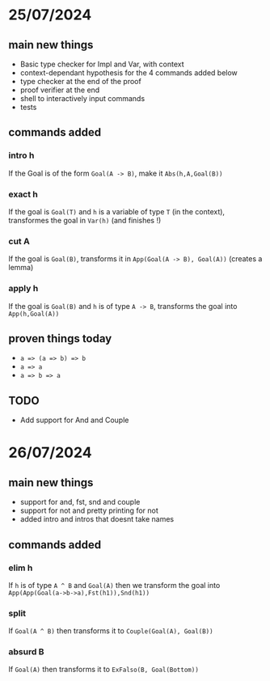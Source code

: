 # 25/07/2024

## main new things

- Basic type checker for Impl and Var, with context
- context-dependant hypothesis for the 4 commands added below
- type checker at the end of the proof
- proof verifier at the end
- shell to interactively input commands
- tests

## commands added

### intro h
If the Goal is of the form `Goal(A -> B)`, make it `Abs(h,A,Goal(B))`
### exact h
If the goal is `Goal(T)` and `h` is a variable of type `T` (in the context), transformes the goal in `Var(h)` (and finishes !)
### cut A
If the goal is `Goal(B)`, transforms it in `App(Goal(A -> B), Goal(A))` (creates a lemma)
### apply h
If the goal is `Goal(B)` and `h` is of type `A -> B`, transforms the goal into `App(h,Goal(A))`

## proven things today

- `a => (a => b) => b`
- `a => a`
- `a => b => a`

## TODO

- Add support for And and Couple

# 26/07/2024

## main new things

- support for and, fst, snd and couple
- support for not and pretty printing for not
- added intro and intros that doesnt take names

## commands added

### elim h
If `h` is of type `A ^ B` and `Goal(A)` then we transform the goal into `App(App(Goal(a->b->a),Fst(h1)),Snd(h1))`
### split
If `Goal(A ^ B)` then transforms it to `Couple(Goal(A), Goal(B))`
### absurd B
If `Goal(A)` then transforms it to `ExFalso(B, Goal(Bottom))`